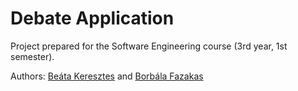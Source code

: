 # Debate Application

Project prepared for the Software Engineering course (3rd year, 1st semester).

Authors: [Beáta Keresztes](https://github.com/kerestesbeata) and [Borbála Fazakas](https://github.com/bori00) 
